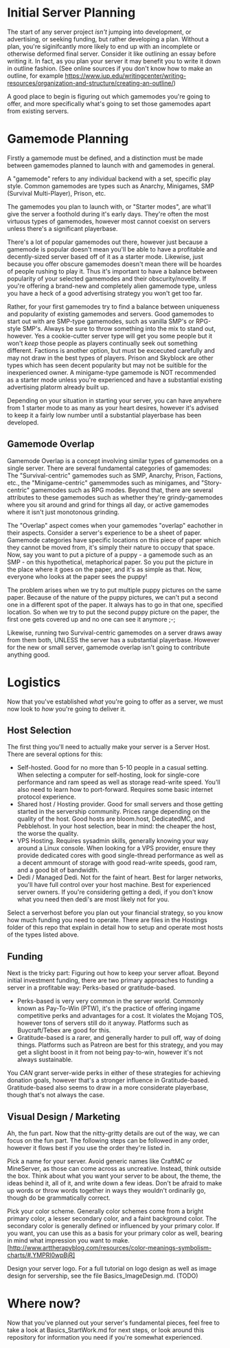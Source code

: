 # Initial Server Planning

The start of any server project *isn't* jumping into development, or advertising, or seeking funding, but rather developing a plan. Without a plan, you're siginifcantly more likely to end up with an incomplete or otherwise deformed final server. Consider it like outlining an essay before writing it. In fact, as you plan your server it may benefit you to write it down in outline fashion. (See online sources if you don't know how to make an outline, for example https://www.iup.edu/writingcenter/writing-resources/organization-and-structure/creating-an-outline/) 

A good place to begin is figuring out which gamemodes you're going to offer, and more specifically what's going to set those gamemodes apart from existing servers. 

# Gamemode Planning

Firstly a gamemode must be defined, and a distinction must be made between gamemodes planned to launch with and gamemodes in general. 

A "gamemode" refers to any individual backend with a set, specific play style. Common gamemodes are types such as Anarchy, Minigames, SMP (Survival Multi-Player), Prison, etc. 

The gamemodes you plan to launch with, or "Starter modes", are what'll give the server a foothold during it's early days. They're often the most virtuous types of gamemodes, however most cannot coexist on servers unless there's a significant playerbase.

There's a lot of popular gamemodes out there, however just because a gamemode is popular doesn't mean you'll be able to have a profitable and decently-sized server based off of it as a starter mode. Likewise, just because you offer obscure gamemodes doesn't mean there will be hoardes of people rushing to play it. Thus it's important to have a balance between popularity of your selected gamemodes and their obscurity/novelity. If you're offering a brand-new and completely alien gamemode type, unless you have a heck of a good advertising strategy you won't get too far. 

Rather, for your first gamemodes try to find a balance between uniqueness and popularity of existing gamemodes and servers. Good gamemodes to start out with are SMP-type gamemodes, such as vanilla SMP's or RPG-style SMP's. Always be sure to throw something into the mix to stand out, however. Yes a cookie-cutter server type will get you some people but it won't *keep* those people as players continually seek out something different. Factions is another option, but must be excecuted carefully and may not draw in the best types of players. Prison and Skyblock are other types which has seen decent popularity but may not be suitible for the inexperienced owner. A minigame-type gamemode is NOT recommended as a starter mode unless you're experienced and have a substantial existing advertising platorm already built up.

Depending on your situation in starting your server, you can have anywhere from 1 starter mode to as many as your heart desires, however it's advised to keep it a fairly low number until a substantial playerbase has been developed.

## Gamemode Overlap

Gamemode Overlap is a concept involving similar types of gamemodes on a single server. There are several fundamental categories of gamemodes: The "Survival-centric" gamemodes such as SMP, Anarchy, Prison, Factions, etc., the "Minigame-centric" gamemmodes such as minigames, and "Story-centric" gamemodes such as RPG modes. Beyond that, there are several attributes to these gamemodes such as whether they're grindy-gamemodes where you sit around and grind for things all day, or active gamemodes where it isn't just monotonous grinding. 

The "Overlap" aspect comes when your gamemodes "overlap" eachother in their aspects. Consider a server's experience to be a sheet of paper. Gamemode categories have specific locations on this piece of paper which they cannot be moved from, it's simply their nature to occupy that space. Now, say you want to put a picture of a puppy - a gamemode such as an SMP - on this hypothetical, metaphorical paper. So you put the picture in the place where it goes on the paper, and it's as simple as that. Now, everyone who looks at the paper sees the puppy!

The problem arises when we try to put multiple puppy pictures on the same paper. Because of the nature of the puppy pictures, we can't put a second one in a different spot of the paper. It always has to go in that one, specified location. So when we try to put the second puppy picture on the paper, the first one gets covered up and no one can see it anymore ;-;

Likewise, running two Survival-centric gamemodes on a server draws away from them both, UNLESS the server has a substantial playerbase. However for the new or small server, gamemode overlap isn't going to contribute anything good.

# Logistics

Now that you've established *what* you're going to offer as a server, we must now look to *how* you're going to deliver it.

## Host Selection

The first thing you'll need to actually make your server is a Server Host. There are several options for this:

- Self-hosted. Good for no more than 5-10 people in a casual setting. When selecting a computer for self-hosting, look for single-core performance and ram speed as well as storage read-write speed. You'll also need to learn how to port-forward. Requires some basic internet protocol experience.
- Shared host / Hosting provider. Good for small servers and those getting started in the servership community. Prices range depending on the quality of the host. Good hosts are bloom.host, DedicatedMC, and Pebblehost. In your host selection, bear in mind: the cheaper the host, the worse the quality.
- VPS Hosting. Requires sysadmin skills, generally knowing your way around a Linux console. When looking for a VPS provider, ensure they provide dedicated cores with good single-thread performance as well as a decent ammount of storage with good read-write speeds, good ram, and a good bit of bandwidth.
- Dedi / Managed Dedi. Not for the faint of heart. Best for larger networks, you'll have full control over your host machine. Best for experienced server owners. If you're considering getting a dedi, if you don't know what you need then dedi's are most likely not for you.

Select a serverhost before you plan out your financial strategy, so you know how much funding you need to operate. There are files in the Hostings folder of this repo that explain in detail how to setup and operate most hosts of the types listed above.

## Funding

Next is the tricky part: Figuring out how to keep your server afloat. Beyond initial investment funding, there are two primary approaches to funding a server in a profitable way: Perks-based or gratitude-based.

- Perks-based is very very common in the server world. Commonly known as Pay-To-Win (PTW), it's the practice of offering ingame competitive perks and advantages for a cost. It violates the Mojang TOS, however tons of servers still do it anyway. Platforms such as Buycraft/Tebex are good for this.
- Gratitude-based is a rarer, and generally harder to pull off, way of doing things. Platforms such as Patreon are best for this strategy, and you may get a slight boost in it from not being pay-to-win, however it's not always sustainable. 

You *CAN* grant server-wide perks in either of these strategies for achieving donation goals, however that's a stronger influence in Gratitude-based. Gratitude-based also seems to draw in a more considerate playerbase, though that's not always the case.

## Visual Design / Marketing

Ah, the fun part. Now that the nitty-gritty details are out of the way, we can focus on the fun part. The following steps can be followed in any order, however it flows best if you use the order they're listed in.

Pick a name for your server. Avoid generic names like CraftMC or MineServer, as those can come across as uncreative. Instead, think outside the box. Think about what you want your server to be about, the theme, the ideas behind it, all of it, and write down a few ideas. Don't be afraid to make up words or throw words together in ways they wouldn't ordinarily go, though do be grammatically correct.

Pick your color scheme. Generally color schemes come from a bright primary color, a lesser secondary color, and a faint background color. The secondary color is generally defined or influenced by your primary color. If you want, you can use this as a basis for your primary color as well, bearing in mind what impression you want to make. [http://www.arttherapyblog.com/resources/color-meanings-symbolism-charts/#.YMPRl0wpBjR]

Design your server logo. For a full tutorial on logo design as well as image design for servership, see the file Basics_ImageDesign.md. (TODO)

# Where now?

Now that you've planned out your server's fundamental pieces, feel free to take a look at Basics_StartWork.md for next steps, or look around this repository for information you need if you're somewhat experienced.